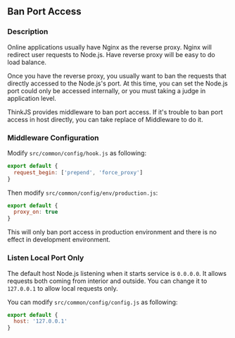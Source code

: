 ## Ban Port Access


### Description

Online applications usually have Nginx as the reverse proxy. Nginx will redirect user requests to Node.js. Have reverse proxy will be easy to do load balance.

Once you have the reverse proxy, you usually want to ban the requests that directly accessed to the Node.js's port. At this time, you can set the Node.js port could only be accessed internally, or you must taking a judge in application level.

ThinkJS provides middleware to ban port access. If it's trouble to ban port access in host directly, you can take replace of Middleware to do it.

### Middleware Configuration

Modify `src/common/config/hook.js` as following:

```js
export default {
  request_begin: ['prepend', 'force_proxy']
}
```

Then modify `src/common/config/env/production.js`:

```js
export default {
  proxy_on: true
}
```

This will only ban port access in production environment and there is no effect in development environment.

### Listen Local Port Only

The default host Node.js listening when it starts service is `0.0.0.0`. It allows requests both coming from interior and outside. You can change it to `127.0.0.1` to allow local requests only.

You can modify `src/common/config/config.js` as following:

```js
export default {
  host: '127.0.0.1'
}
```
